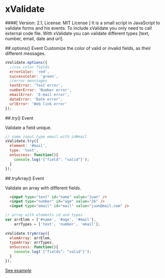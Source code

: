 # xValidate
####[ Version: 2.1, License: MIT License ]
It is a small script in JavaScript to validate forms and his events.
To include xValidate you only need to call external code file. With xValidate you can validate different types [text, number, email, date and url].

##.options() Event
Customize the color of valid or invalid fields, as their different messages.

```javascript
xValidate.options({
  //css color fields
  errorColor: 'red', 
  successColor: 'green',
  //error menssages
  textError: 'Text error',
  numberError: 'Number error',
  emailError: 'E-mail error',
  dateError: 'Date error',
  urlError: 'Web link error'
});
```
##.try() Event

Validate a field unique.

```javascript
// some input type email with id#mail
xValidate.try({
  element: '#mail',
  type: 'text',
  onSuccess: function(){
    console.log('{"field": "valid"}');
  }
});
```

##.tryArray() Event

Validate an array with different fields.

```html
  <input type="text" id="name" value="Juan" />
  <input type="number" id="age" value="26" />
  <input type="email" id="mail" value="juan@mail.com" />
```

```javascript
// array with elements id and types
var arrElem = ['#name', '#age', '#mail'],
    arrTypes = ['text', 'number', 'email'];
    
xValidate.tryArray({
  elemArray: arrElem,
  typeArray: arrTypes,
  onSuccess: function(){
    console.log('{"fields": "valid"}');
  }
});
```
[See example](http://jsfiddle.net/7q750av3/])
